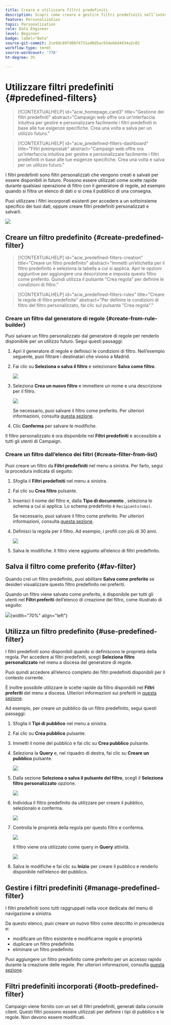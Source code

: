 ```yaml
---
title: Creare e utilizzare filtri predefiniti
description: Scopri come creare e gestire filtri predefiniti nell’interfaccia web di Adobe Campaign
feature: Personalization
topic: Personalization
role: Data Engineer
level: Beginner
badge: label="Beta"
source-git-commit: 2ce9dc99fd88f4731ed0d5ac934e66d4934a2c02
workflow-type: tm+mt
source-wordcount: '778'
ht-degree: 3%

---
```


# Utilizzare filtri predefiniti {#predefined-filters}

>[!CONTEXTUALHELP]
>id="acw_homepage_card3"
>title="Gestione dei filtri predefiniti"
>abstract="Campaign web offre ora un’interfaccia intuitiva per gestire e personalizzare facilmente i filtri predefiniti in base alle tue esigenze specifiche. Crea una volta e salva per un utilizzo futuro."

>[!CONTEXTUALHELP]
>id="acw_predefined-filters-dashboard"
>title="Filtri preimpostati"
>abstract="Campaign web offre ora un’interfaccia intuitiva per gestire e personalizzare facilmente i filtri predefiniti in base alle tue esigenze specifiche. Crea una volta e salva per un utilizzo futuro."

I filtri predefiniti sono filtri personalizzati che vengono creati e salvati per essere disponibili in futuro. Possono essere utilizzati come scelte rapide durante qualsiasi operazione di filtro con il generatore di regole, ad esempio quando si filtra un elenco di dati o si crea il pubblico di una consegna.

Puoi utilizzare i filtri incorporati esistenti per accedere a un sottoinsieme specifico dei tuoi dati, oppure creare filtri predefiniti personalizzati e salvarli.

![](assets/predefined-filters-menu.png)


## Creare un filtro predefinito {#create-predefined-filter}

>[!CONTEXTUALHELP]
>id="acw_predefined-filters-creation"
>title="Creare un filtro predefinito"
>abstract="Immetti un’etichetta per il filtro predefinito e seleziona la tabella a cui si applica. Apri le opzioni aggiuntive per aggiungere una descrizione e imposta questo filtro come preferito. Quindi utilizza il pulsante &quot;Crea regola&quot; per definire le condizioni di filtro."

>[!CONTEXTUALHELP]
>id="acw_predefined-filters-rules"
>title="Creare le regole di filtro predefinite"
>abstract="Per definire le condizioni di filtro del filtro personalizzato, fai clic sul pulsante &quot;Crea regola&quot;."

### Creare un filtro dal generatore di regole {#create-from-rule-builder}

Puoi salvare un filtro personalizzato dal generatore di regole per renderlo disponibile per un utilizzo futuro. Segui questi passaggi:

1. Apri il generatore di regole e definisci le condizioni di filtro. Nell’esempio seguente, puoi filtrare i destinatari che vivono a Madrid.
1. Fai clic su **Seleziona o salva il filtro** e selezionare **Salva come filtro**.

   ![](assets/predefined-filters-save.png)

1. Seleziona **Crea un nuovo filtro** e immettere un nome e una descrizione per il filtro.

   ![](assets/predefined-filters-save-filter.png)

   Se necessario, puoi salvare il filtro come preferito. Per ulteriori informazioni, consulta [questa sezione](#fav-filter).

1. Clic **Conferma** per salvare le modifiche.

Il filtro personalizzato è ora disponibile nel **Filtri predefiniti** e accessibile a tutti gli utenti di Campaign.


### Creare un filtro dall’elenco dei filtri {#create-filter-from-list}


Puoi creare un filtro da **Filtri predefiniti** nel menu a sinistra. Per farlo, segui la procedura indicata di seguito:

1. Sfoglia il **Filtri predefiniti** nel menu a sinistra.
1. Fai clic su **Crea filtro** pulsante.
1. Inserisci il nome del filtro e, dalla **Tipo di documento** , seleziona lo schema a cui si applica. Lo schema predefinito è `Recipients(nms)`.

   Se necessario, puoi salvare il filtro come preferito. Per ulteriori informazioni, consulta [questa sezione](#fav-filter).

1. Definisci la regola per il filtro. Ad esempio, i profili con più di 30 anni.

   ![](assets/filter-30+.png)

1. Salva le modifiche. Il filtro viene aggiunto all’elenco di filtri predefinito.


## Salva il filtro come preferito {#fav-filter}

Quando crei un filtro predefinito, puoi abilitare **Salva come preferito** se desideri visualizzare questo filtro predefinito nei preferiti.


Quando un filtro viene salvato come preferito, è disponibile per tutti gli utenti nel **Filtri preferiti** dell’elenco di creazione del filtro, come illustrato di seguito:

![](assets/predefined-filters-favorite.png){width="70%" align="left"}


## Utilizza un filtro predefinito {#use-predefined-filter}

I filtri predefiniti sono disponibili quando si definiscono le proprietà della regola. Per accedere ai filtri predefiniti, scegli **Seleziona filtro personalizzato** nel menu a discesa del generatore di regole.

Puoi quindi accedere all’elenco completo dei filtri predefiniti disponibili per il contesto corrente.

È inoltre possibile utilizzare le scelte rapide da filtro disponibili nel **Filtri preferiti** del menu a discesa. Ulteriori informazioni sui preferiti in [questa sezione](#fav-filter).

Ad esempio, per creare un pubblico da un filtro predefinito, segui questi passaggi:

1. Sfoglia il **Tipi di pubblico** nel menu a sinistra.
1. Fai clic su **Crea pubblico** pulsante.
1. Immetti il nome del pubblico e fai clic su **Crea pubblico** pulsante.
1. Seleziona la **Query** e, nel riquadro di destra, fai clic su **Creare un pubblico** pulsante.

   ![](assets//build-audience-from-filter.png)

1. Dalla sezione **Seleziona o salva il pulsante del filtro**, scegli il **Seleziona filtro personalizzato** opzione.

   ![](assets/build-audience-select-custom-filter.png)

1. Individua il filtro predefinito da utilizzare per creare il pubblico, selezionalo e conferma.

   ![](assets/build-audience-filter-list.png)

1. Controlla le proprietà della regola per questo filtro e conferma.

   ![](assets/build-audience-check.png)

   Il filtro viene ora utilizzato come query in **Query** attività.

   ![](assets/build-audience-confirm.png)

1. Salva le modifiche e fai clic su **Inizio** per creare il pubblico e renderlo disponibile nell’elenco del pubblico.

## Gestire i filtri predefiniti {#manage-predefined-filter}

I filtri predefiniti sono tutti raggruppati nella voce dedicata del menu di navigazione a sinistra.

Da questo elenco, puoi creare un nuovo filtro come descritto in precedenza e:

* modificare un filtro esistente e modificarne regole e proprietà
* duplicare un filtro predefinito
* eliminare un filtro predefinito

Puoi aggiungere un filtro predefinito come preferito per un accesso rapido durante la creazione delle regole. Per ulteriori informazioni, consulta [questa sezione](#fav-filter).

## Filtri predefiniti incorporati {#ootb-predefined-filter}

Campaign viene fornito con un set di filtri predefiniti, generati dalla console client. Questi filtri possono essere utilizzati per definire i tipi di pubblico e le regole. Non devono essere modificati.
